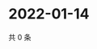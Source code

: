 # 2022-01-14

共 0 条

<!-- BEGIN WEIBO -->
<!-- 最后更新时间 Fri Jan 14 2022 00:29:35 GMT+0800 (China Standard Time) -->

<!-- END WEIBO -->
